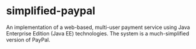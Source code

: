 # simplified-paypal
An implementation of a web-based, multi-user payment service using Java Enterprise Edition (Java EE) technologies. The system is a much-simplified version of PayPal. 
